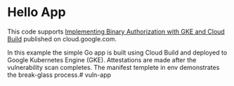 # Hello App

This code supports [Implementing Binary Authorization with GKE and Cloud Build](https://cloud.google.com/solutions/binary-auth-with-cloud-build-and-gke)
published on cloud.google.com.

In this example the simple Go app is built using Cloud Build and deployed to Google
Kubernetes Engine (GKE). Attestations are made after the vulnerability scan completes.
The manifest templete in env demonstrates the break-glass process.# vuln-app
